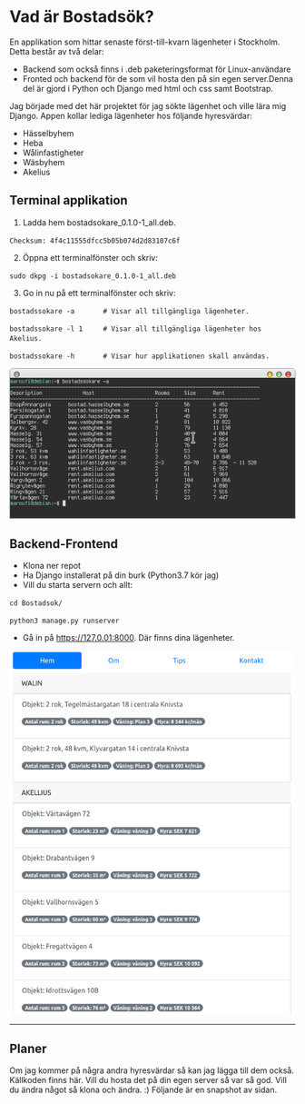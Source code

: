 # Vad är Bostadsök?
En applikation som hittar senaste först-till-kvarn lägenheter i Stockholm. Detta består av två delar:
+ Backend som också finns i .deb paketeringsformat för Linux-användare
+ Fronted och backend för de som vil hosta den på sin egen server.Denna del är gjord i Python och Django med html och css samt Bootstrap.

Jag började med det här projektet för jag sökte lägenhet och ville lära mig Django. Appen kollar lediga lägenheter hos följande hyresvärdar:
* Hässelbyhem
* Heba
* Wålinfastigheter
* Wäsbyhem
* Akelius

## Terminal applikation
1. Ladda hem bostadsokare_0.1.0-1_all.deb.

`Checksum: 4f4c11555dfcc5b05b074d2d83107c6f`

2. Öppna ett terminalfönster och skriv:

`sudo dkpg -i bostadsokare_0.1.0-1_all.deb`

3. Go in nu på ett terminalfönster och skriv:

`bostadssokare -a       # Visar all tillgängliga lägenheter.`

`bostadssokare -l 1     # Visar all tillgängliga lägenheter hos Akelius.`

`bostadssokare -h       # Visar hur applikationen skall användas.`

![Snapshot](img/bostadsok_terminal.png)

## Backend-Frontend
* Klona ner repot
* Ha Django installerat på din burk (Python3.7 kör jag)
* Vill du starta servern och allt:

`cd Bostadsok/`

`python3 manage.py runserver`

* Gå in på https://127.0.01:8000. Där finns dina lägenheter.

![Snapshot](img/screenshot.png)

---
## Planer
Om jag kommer på några andra hyresvärdar så kan jag lägga till dem också. Källkoden finns här. Vill du hosta det på din egen server så var så god. Vill du ändra något så klona och ändra. :)
Följande är en snapshot av sidan.



